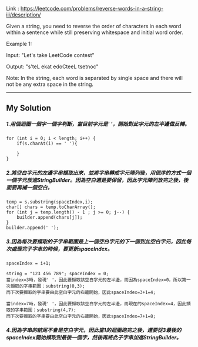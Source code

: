 
Link : https://leetcode.com/problems/reverse-words-in-a-string-iii/description/

Given a string, you need to reverse the order of characters in each word within a sentence while still preserving whitespace and initial word order.

Example 1:

Input: "Let's take LeetCode contest"

Output: "s'teL ekat edoCteeL tsetnoc"

Note: In the string, each word is separated by single space and there will not be any extra space in the string.

---------------------------------------
## My Solution
##### 1.用個迴圈一個字一個字判斷，當目前字元是' '，開始對此字元的左半邊做反轉。
    for (int i = 0; i < length; i++) {
        if(s.charAt(i) == ' '){
        
        }
    }
    
##### 2.將空白字元的左邊字串擷取出來，並將字串轉成字元陣列後，用倒序的方式一個一個字元放進StringBuilder。因為空白還是要保留，因此字元陣列放完之後，後面要再補一個空白。
    temp = s.substring(spaceIndex,i);
    char[] chars = temp.toCharArray();
    for (int j = temp.length() - 1 ; j >= 0; j--) {
        builder.append(chars[j]);
    }
    builder.append(' ');
    
##### 3.因為每次要擷取的子字串範圍是上一個空白字元的下一個到此空白字元，因此每次處理完子字串的時候，要更新spaceIndex。
    spaceIndex = i+1;
    
    string = "123 456 789"; spaceIndex = 0;
    當index=3時，發現' '，因此要擷取該空白字元的左半邊，而因為spaceIndex=0，所以第一次擷取的字串範圍：substring(0,3);
    而下次要擷取的字串要由此空白字元的右邊開始，因此spaceIndex=3+1=4;
    
    當index=7時，發現' '，因此要擷取該空白字元的左半邊，而現在的spaceIndex=4，因此擷取的字串範圍：substring(4,7);
    而下次要擷取的字串要由此空白字元的右邊開始，因此spaceIndex=7+1=8;
    
##### 4.因為字串的結尾不會是空白字元，因此當1的迴圈跑完之後，還要從3最後的spaceIndex開始擷取到最後一個字，然後再將此子字串加進StringBuilder。
    
    
    
    
    

